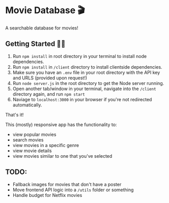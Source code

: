 # Movie Database 🎬

A searchable database for movies!

## Getting Started 👩‍💻
1. Run `npm install` in root directory in your terminal to install node dependencies.
2. Run `npm install` in `/client` directory to install clientside dependencies.
3. Make sure you have an `.env` file in your root directory with the API key and URLS (provided upon request!)
4. Run `node server.js` in the root directory to get the Node server running.
5. Open another tab/window in your terminal, navigate into the `/client` directory again, and run `npm start`
6. Naviage to `localhost:3000` in your browser if you're not redirected automatically.

That's it!

This (mostly) responsive app has the functionality to:
- view popular movies
- search movies
- view movies in a specific genre
- view movie details
- view movies similar to one that you've selected

## TODO:
- Fallback images for movies that don't have a poster
- Move frontend API logic into a `/utils` folder or something
- Handle budget for Netflix movies